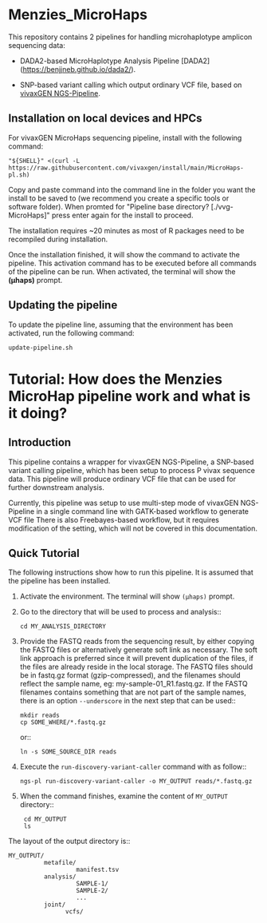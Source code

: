 # Menzies_MicroHaps

This repository contains 2 pipelines for handling microhaplotype amplicon
sequencing data:

* DADA2-based MicroHaplotype Analysis Pipeline [DADA2] (https://benjjneb.github.io/dada2/).

* SNP-based variant calling which output ordinary VCF file, based on
  [vivaxGEN NGS-Pipeline](https://github.com/vivaxgen/ngs-pipeline).

## Installation on local devices and HPCs

For vivaxGEN MicroHaps sequencing pipeline, install with the following command:

	"${SHELL}" <(curl -L https://raw.githubusercontent.com/vivaxgen/install/main/MicroHaps-pl.sh)

Copy and paste command into the command line in the folder you want the install to be saved to (we recommend you create a specific tools or software folder). 
When promted for "Pipeline base directory? [./vvg-MicroHaps]" press enter again for the install to proceed.

The installation requires ~20 minutes as most of R packages need to be recompiled
during installation.

Once the installation finished, it will show the command to activate the
pipeline. This activation command has to be executed before all commands of
the pipeline can be run. When activated, the terminal will show the **(µhaps)**
prompt.


## Updating the pipeline

To update the pipeline line, assuming that the environment has been activated,
run the following command:

```
update-pipeline.sh
```

# Tutorial: How does the Menzies MicroHap pipeline work and what is it doing?
Introduction
------------

This pipeline contains a wrapper for vivaxGEN NGS-Pipeline, a SNP-based variant
calling pipeline, which has been setup to process P vivax sequence data.
This pipeline will produce ordinary VCF file that can be used for further
downstream analysis.

Currently, this pipeline was setup to use multi-step mode of vivaxGEN
NGS-Pipeline in a single command line with GATK-based workflow to generate VCF
file
There is also Freebayes-based workflow, but it requires modification of the
setting, which will not be covered in this documentation.

Quick Tutorial
--------------

The following instructions show how to run this pipeline.
It is assumed that the pipeline has been installed.

1.  Activate the environment. The terminal will show ``(µhaps)`` prompt.

2.  Go to the directory that will be used to process and analysis::

		cd MY_ANALYSIS_DIRECTORY

3.  Provide the FASTQ reads from the sequencing result, by either copying the
    FASTQ files or alternatively generate soft link as necessary.
    The soft link approach is preferred since it will prevent duplication of
    the files, if the files are already reside in the local storage.
    The FASTQ files should be in fastq.gz format (gzip-compressed), and the
    filenames should reflect the sample name, eg: my-sample-01_R1.fastq.gz.
    If the FASTQ filenames contains something that are not part of the sample
    names, there is an option ``--underscore`` in the next step that can be
    used::

    	mkdir reads
    	cp SOME_WHERE/*.fastq.gz

    or::

    	ln -s SOME_SOURCE_DIR reads

4.  Execute the ``run-discovery-variant-caller`` command with as follow::

		ngs-pl run-discovery-variant-caller -o MY_OUTPUT reads/*.fastq.gz

5. When the command finishes, examine the content of ``MY_OUTPUT`` directory::

		cd MY_OUTPUT
		ls

The layout of the output directory is::

    MY_OUTPUT/
              metafile/
                       manifest.tsv
              analysis/
                       SAMPLE-1/
                       SAMPLE-2/
                       ...
              joint/
                    vcfs/

